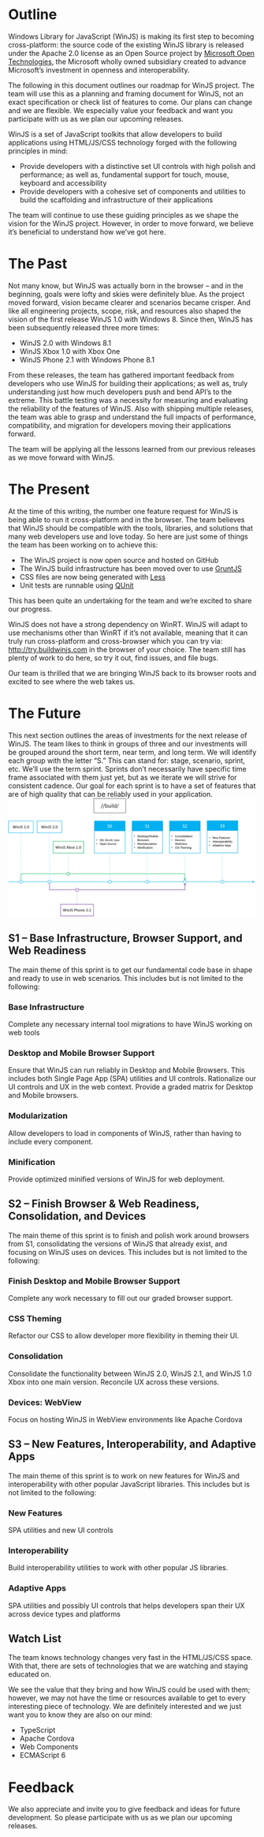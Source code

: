 # Outline
Windows Library for JavaScript (WinJS) is making its first step to becoming cross-platform: the source code of the existing WinJS library is released under the Apache 2.0 license as an Open Source project by [Microsoft Open Technologies](http://aka.ms/winjsopensource), the Microsoft wholly owned subsidiary created to advance Microsoft’s investment in openness and interoperability.

The following in this document outlines our roadmap for WinJS project. The team will use this as a planning and framing document for WinJS, not an exact specification or check list of features to come. Our plans can change and we are flexible. We especially value your feedback and want you participate with us as we plan our upcoming releases.

WinJS is a set of JavaScript toolkits that allow developers to build applications using HTML/JS/CSS technology forged with the following principles in mind:
* Provide developers with a distinctive set UI controls with high polish and performance; as well as, fundamental support for touch, mouse, keyboard and accessibility
* Provide developers with a cohesive set of components and utilities to build the scaffolding and infrastructure of their applications

The team will continue to use these guiding principles as we shape the vision for the WinJS project. However, in order to move forward, we believe it’s beneficial to understand how we’ve got here.

# The Past
Not many know, but WinJS was actually born in the browser – and in the beginning, goals were lofty and skies were definitely blue. As the project moved forward, vision became clearer and scenarios became crisper. And like all engineering projects, scope, risk, and resources also shaped the vision of the first release WinJS 1.0 with Windows 8.
Since then, WinJS has been subsequently released three more times:
* WinJS 2.0 with Windows 8.1
* WinJS Xbox 1.0 with Xbox One
* WinJS Phone 2.1 with Windows Phone 8.1

From these releases, the team has gathered important feedback from developers who use WinJS for building their applications; as well as, truly understanding just how much developers push and bend API’s to the extreme. This battle testing was a necessity for measuring and evaluating the reliability of the features of WinJS. Also with shipping multiple releases, the team was able to grasp and understand the full impacts of performance, compatibility, and migration for developers moving their applications forward. 

The team will be applying all the lessons learned from our previous releases as we move forward with WinJS.

# The Present
At the time of this writing, the number one feature request for WinJS is being able to run it cross-platform and in the browser. The team believes that WinJS should be compatible with the tools, libraries, and solutions that many web developers use and love today. So here are just some of things the team has been working on to achieve this:
* The WinJS project is now open source and hosted on GitHub
* The WinJS build infrastructure has been moved over to use [GruntJS](http://gruntjs.com/)
* CSS files are now being generated with [Less](http://lesscss.org/)
* Unit tests are runnable using [QUnit](http://qunitjs.com/)

This has been quite an undertaking for the team and we’re excited to share our progress.

WinJS does not have a strong dependency on WinRT. WinJS will adapt to use mechanisms other than WinRT if it’s not available, meaning that it can truly run cross-platform and cross-browser which you can try via: http://try.buildwinjs.com in the browser of your choice. The team still has plenty of work to do here, so try it out, find issues, and file bugs.

Our team is thrilled that we are bringing WinJS back to its browser roots and excited to see where the web takes us.

# The Future
This next section outlines the areas of investments for the next release of WinJS. The team likes to think in groups of three and our investments will be grouped around the short term, near term, and long term. We will identify each group with the letter “S.” This can stand for: stage, scenario, sprint, etc. We’ll use the term sprint. Sprints don’t necessarily have specific time frame associated with them just yet, but as we iterate we will strive for consistent cadence. Our goal for each sprint is to have a set of features that are of high quality that can be reliably used in your application.
![Roadmap for WinJS](images/roadmap.png)
## S1 – Base Infrastructure, Browser Support, and Web Readiness
The main theme of this sprint is to get our fundamental code base in shape and ready to use in web scenarios. This includes but is not limited to the following:

### Base Infrastructure
Complete any necessary internal tool migrations to have WinJS working on web tools

### Desktop and Mobile Browser Support
Ensure that WinJS can run reliably in Desktop and Mobile Browsers. This includes both Single Page App (SPA) utilities and UI controls. Rationalize our UI controls and UX in the web context. Provide a graded matrix for Desktop and Mobile browsers.

### Modularization
Allow developers to load in components of WinJS, rather than having to include every component.

### Minification
Provide optimized minified versions of WinJS for web deployment.

## S2 – Finish Browser & Web Readiness, Consolidation, and Devices
The main theme of this sprint is to finish and polish work around browsers from S1, consolidating the versions of WinJS that already exist, and focusing on WinJS uses on devices. This includes but is not limited to the following:

### Finish Desktop and Mobile Browser Support
Complete any work necessary to fill out our graded browser support.

### CSS Theming
Refactor our CSS to allow developer more flexibility in theming their UI.

### Consolidation
Consolidate the functionality between WinJS 2.0, WinJS 2.1, and WinJS 1.0 Xbox into one main version. Reconcile UX across these versions.

### Devices: WebView
Focus on hosting WinJS in WebView environments like Apache Cordova

## S3 – New Features, Interoperability, and Adaptive Apps
The main theme of this sprint is to work on new features for WinJS and interoperability with other popular JavaScript libraries. This includes but is not limited to the following:

### New Features
SPA utilities and new UI controls 

### Interoperability
Build interoperability utilities to work with other popular JS libraries.

### Adaptive Apps
SPA utilities and possibly UI controls that helps developers span their UX across device types and platforms

## Watch List
The team knows technology changes very fast in the HTML/JS/CSS space. With that, there are sets of technologies that we are watching and staying educated on.

We see the value that they bring and how WinJS could be used with them; however, we may not have the time or resources available to get to every interesting piece of technology. We are definitely interested and we just want you to know they are also on our mind:
* TypeScript 
* Apache Cordova
* Web Components
* ECMAScript 6

# Feedback
We also appreciate and invite you to give feedback and ideas for future development. So please participate with us as we plan our upcoming releases.
